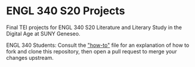 # ENGL 340 S20 Projects

Final TEI projects for ENGL 340 S20 Literature and Literary Study in the Digital Age at SUNY Geneseo.

ENGL 340 Students: Consult the ["how-to"](how-to.md) file for an explanation of how to fork and clone this repository, then open a pull request to merge your changes upstream.
